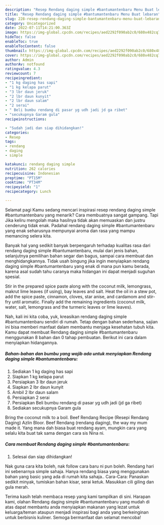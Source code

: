 ```yaml
---
description: "Resep Rendang daging simple #bantumantenbaru Menu Buat lebaran"
title: "Resep Rendang daging simple #bantumantenbaru Menu Buat lebaran"
slug: 228-resep-rendang-daging-simple-bantumantenbaru-menu-buat-lebaran
category: Uncategorized
date: 2022-07-11T14:21:00.363Z
image: https://img-global.cpcdn.com/recipes/aed2292f090ab2c0/680x482cq70/rendang-daging-simple-bantumantenbaru-foto-resep-utama.jpg
hideToc: false
enableToc: true
enableTocContent: false
thumbnail: https://img-global.cpcdn.com/recipes/aed2292f090ab2c0/680x482cq70/rendang-daging-simple-bantumantenbaru-foto-resep-utama.jpg
cover: https://img-global.cpcdn.com/recipes/aed2292f090ab2c0/680x482cq70/rendang-daging-simple-bantumantenbaru-foto-resep-utama.jpg
author: Admin
authorAv: notfound
ratingvalue: 4.3
reviewcount: 7
recipeingredient:
- "1 kg daging has sapi"
- "1 kg kelapa parut"
- "3 lbr daun jeruk"
- "2 lbr daun kunyit"
- "2 lbr daun salam"
- "2 serai"
- " Beli bumbu rendang di pasar yg udh jadi jd ga ribet"
- "secukupnya Garam gula"
recipeinstructions:

- "Sudah jadi dan siap dihidangkan!"
categories:
- Resep
tags:
- rendang
- daging
- simple

katakunci: rendang daging simple 
nutrition: 262 calories
recipecuisine: Indonesian
preptime: "PT15M"
cooktime: "PT34M"
recipeyield: "1"
recipecategory: Lunch

---
```



Selamat pagi Kamu sedang mencari inspirasi resep rendang daging simple #bantumantenbaru yang menarik? Cara membuatnya sangat gampang. Tapi Jika keliru mengolah maka hasilnya tidak akan memuaskan dan justru cenderung tidak enak. Padahal rendang daging simple #bantumantenbaru yang enak seharusnya mempunyai aroma dan rasa yang mampu memancing selera kita.


Banyak hal yang sedikit banyak berpengaruh terhadap kualitas rasa dari rendang daging simple #bantumantenbaru, mulai dari jenis bahan, selanjutnya pemilihan bahan segar dan bagus, sampai cara membuat dan menghidangkannya. Tidak usah bingung jika ingin menyiapkan rendang daging simple #bantumantenbaru yang enak di mana pun kamu berada, karena asal sudah tahu caranya maka hidangan ini dapat menjadi suguhan spesial.

Stir in the prepared spice paste along with the coconut milk, lemongrass, makrut lime leaves (if using), bay leaves and salt. Heat the oil in a stew pot, add the spice paste, cinnamon, cloves, star anise, and cardamom and stir-fry until aromatic. Finally add the remaining ingredients (coconut milk, water, salt, lemongrass and the turmeric leaves or lime leaves).


Nah, kali ini kita coba, yuk, kreasikan rendang daging simple #bantumantenbaru sendiri di rumah. Tetap dengan bahan sederhana, sajian ini bisa memberi manfaat dalam membantu menjaga kesehatan tubuh kita. Kamu dapat membuat Rendang daging simple #bantumantenbaru menggunakan 8 bahan dan 0 tahap pembuatan. Berikut ini cara dalam menyiapkan hidangannya.

<!--inarticleads1-->

##### Bahan-bahan dan bumbu yang wajib ada untuk menyiapkan Rendang daging simple #bantumantenbaru:

1. Sediakan 1 kg daging has sapi
1. Siapkan 1 kg kelapa parut
1. Persiapkan 3 lbr daun jeruk
1. Siapkan 2 lbr daun kunyit
1. Ambil 2 lbr daun salam
1. Persiapkan 2 serai
1. Persiapkan  Beli bumbu rendang di pasar yg udh jadi (jd ga ribet)
1. Sediakan secukupnya Garam gula


Bring the coconut milk to a boil. Beef Rendang Recipe (Resepi Rendang Daging) Azlin Bloor. Beef Rendang (rendang daging), the way my mum made it. Yang mana dah biasa buat rendang ayam, mungkin cara yang selalu kita buat tak sama dengan cara sis Nina ni. 

<!--inarticleads2-->

##### Cara membuat Rendang daging simple #bantumantenbaru:


1. Selesai dan siap dihidangkan!

Nak guna cara kita boleh, nak follow cara baru ni pun boleh. Rendang hari ini sebenarnya simple sahaja. Hanya rendang biasa yang menggunakan bahan yang basic yang ada di rumah kita sahaja.. Cara-Cara: Panaskan sedikit minyak, tumiskan bahan kisar, serai ketuk. Masukkan cili giling dan gula merah. 

Terima kasih telah membaca resep yang kami tampilkan di sini. Harapan kami, olahan Rendang daging simple #bantumantenbaru yang mudah di atas dapat membantu anda menyiapkan makanan yang lezat untuk keluarga/teman ataupun menjadi inspirasi bagi anda yang berkeinginan untuk berbisnis kuliner. Semoga bermanfaat dan selamat mencoba!
